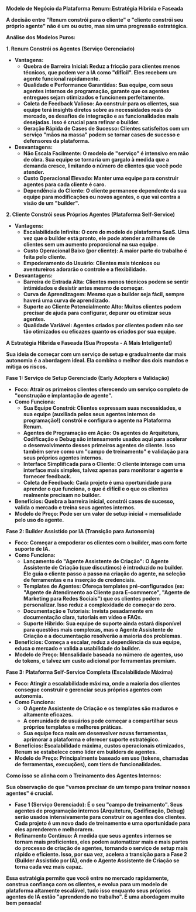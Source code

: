 ﻿**Modelo de Negócio da Plataforma Renum: Estratégia Híbrida e Faseada**

**A decisão entre "Renum constrói para o cliente" e "cliente constrói seu próprio agente" não é um ou outro, mas sim uma progressão estratégica.**

**Análise dos Modelos Puros:**

**1. Renum Constrói os Agentes (Serviço Gerenciado)**

- **Vantagens:**
  - **Quebra de Barreira Inicial: Reduz a fricção para clientes menos técnicos, que podem ver a IA como "difícil". Eles recebem um agente funcional rapidamente.**
  - **Qualidade e Performance Garantidas: Sua equipe, com seus agentes internos de programação, garante que os agentes entregues sejam otimizados e funcionem perfeitamente.**
  - **Coleta de Feedback Valioso: Ao construir para os clientes, sua equipe terá insights diretos sobre as necessidades reais do mercado, os desafios de integração e as funcionalidades mais desejadas. Isso é crucial para refinar o builder.**
  - **Geração Rápida de Cases de Sucesso: Clientes satisfeitos com um serviço "mãos na massa" podem se tornar cases de sucesso e defensores da plataforma.**
- **Desvantagens:**
  - **Não Escala Facilmente: O modelo de "serviço" é intensivo em mão de obra. Sua equipe se tornaria um gargalo à medida que a demanda cresce, limitando o número de clientes que você pode atender.**
  - **Custo Operacional Elevado: Manter uma equipe para construir agentes para cada cliente é caro.**
  - **Dependência do Cliente: O cliente permanece dependente da sua equipe para modificações ou novos agentes, o que vai contra a visão de um "builder".**

**2. Cliente Constrói seus Próprios Agentes (Plataforma Self-Service)**

- **Vantagens:**
  - **Escalabilidade Infinita: O core do modelo de plataforma SaaS. Uma vez que o builder está pronto, ele pode atender a milhares de clientes sem um aumento proporcional na sua equipe.**
  - **Custo Operacional Baixo (por cliente): A maior parte do trabalho é feita pelo cliente.**
  - **Empoderamento do Usuário: Clientes mais técnicos ou aventureiros adorarão o controle e a flexibilidade.**
- **Desvantagens:**
  - **Barreira de Entrada Alta: Clientes menos técnicos podem se sentir intimidados e desistir antes mesmo de começar.**
  - **Curva de Aprendizagem: Mesmo que o builder seja fácil, sempre haverá uma curva de aprendizado.**
  - **Suporte ao Cliente Potencialmente Alto: Muitos clientes podem precisar de ajuda para configurar, depurar ou otimizar seus agentes.**
  - **Qualidade Variável: Agentes criados por clientes podem não ser tão otimizados ou eficazes quanto os criados por sua equipe.**

**A Estratégia Híbrida e Faseada (Sua Proposta - A Mais Inteligente!)**

**Sua ideia de começar com um serviço de setup e gradualmente dar mais autonomia é a abordagem ideal. Ela combina o melhor dos dois mundos e mitiga os riscos.**

**Fase 1: Serviço de Setup Gerenciado (Early Adopters e Validação)**

- **Foco: Atrair os primeiros clientes oferecendo um serviço completo de "construção e implantação de agente".**
- **Como Funciona:**
  - **Sua Equipe Constrói: Clientes expressam suas necessidades, e sua equipe (auxiliada pelos seus agentes internos de programação!) constrói e configura o agente na Plataforma Renum.**
  - **Agentes de Programação em Ação: Os agentes de Arquitetura, Codificação e Debug são intensamente usados aqui para acelerar o desenvolvimento desses primeiros agentes de cliente. Isso também serve como um "campo de treinamento" e validação para seus próprios agentes internos.**
  - **Interface Simplificada para o Cliente: O cliente interage com uma interface mais simples, talvez apenas para monitorar o agente e fornecer feedback.**
  - **Coleta de Feedback: Cada projeto é uma oportunidade para aprender o que funciona, o que é difícil e o que os clientes realmente precisam no builder.**
- **Benefícios: Quebra a barreira inicial, constrói cases de sucesso, valida o mercado e treina seus agentes internos.**
- **Modelo de Preço: Pode ser um valor de setup inicial + mensalidade pelo uso do agente.**

**Fase 2: Builder Assistido por IA (Transição para Autonomia)**

- **Foco: Começar a empoderar os clientes com o builder, mas com forte suporte de IA.**
- **Como Funciona:**
  - **Lançamento do "Agente Assistente de Criação": O Agente Assistente de Criação (que discutimos) é introduzido no builder. Ele guia o cliente passo a passo na criação do agente, na seleção de ferramentas e na inserção de credenciais.**
  - **Templates de Agentes: Ofereça templates pré-configurados (ex: "Agente de Atendimento ao Cliente para E-commerce", "Agente de Marketing para Redes Sociais") que os clientes podem personalizar. Isso reduz a complexidade de começar do zero.**
  - **Documentação e Tutoriais: Invista pesadamente em documentação clara, tutoriais em vídeo e FAQs.**
  - **Suporte Híbrido: Sua equipe de suporte ainda estará disponível para questões mais complexas, mas o Agente Assistente de Criação e a documentação resolverão a maioria dos problemas.**
- **Benefícios: Começa a escalar, reduz a dependência da sua equipe, educa o mercado e valida a usabilidade do builder.**
- **Modelo de Preço: Mensalidade baseada no número de agentes, uso de tokens, e talvez um custo adicional por ferramentas premium.**

**Fase 3: Plataforma Self-Service Completa (Escalabilidade Máxima)**

- **Foco: Atingir a escalabilidade máxima, onde a maioria dos clientes consegue construir e gerenciar seus próprios agentes com autonomia.**
- **Como Funciona:**
  - **O Agente Assistente de Criação e os templates são maduros e altamente eficazes.**
  - **A comunidade de usuários pode começar a compartilhar seus próprios templates e melhores práticas.**
  - **Sua equipe foca mais em desenvolver novas ferramentas, aprimorar a plataforma e oferecer suporte estratégico.**
- **Benefícios: Escalabilidade máxima, custos operacionais otimizados, Renum se estabelece como líder em builders de agentes.**
- **Modelo de Preço: Principalmente baseado em uso (tokens, chamadas de ferramentas, execuções), com tiers de funcionalidades.**

**Como isso se alinha com o Treinamento dos Agentes Internos:**

**Sua observação de que "vamos precisar de um tempo para treinar nossos agentes" é crucial.**

- **Fase 1 (Serviço Gerenciado): É o seu "campo de treinamento". Seus agentes de programação internos (Arquitetura, Codificação, Debug) serão usados intensivamente para construir os agentes dos clientes. Cada projeto é um novo dado de treinamento e uma oportunidade para eles aprenderem e melhorarem.**
- **Refinamento Contínuo: À medida que seus agentes internos se tornam mais proficientes, eles podem automatizar mais e mais partes do processo de criação de agentes, tornando o serviço de setup mais rápido e eficiente. Isso, por sua vez, acelera a transição para a Fase 2 (Builder Assistido por IA), onde o Agente Assistente de Criação se torna cada vez mais capaz.**

**Essa estratégia permite que você entre no mercado rapidamente, construa confiança com os clientes, e evolua para um modelo de plataforma altamente escalável, tudo isso enquanto seus próprios agentes de IA estão "aprendendo no trabalho". É uma abordagem muito bem pensada!**

